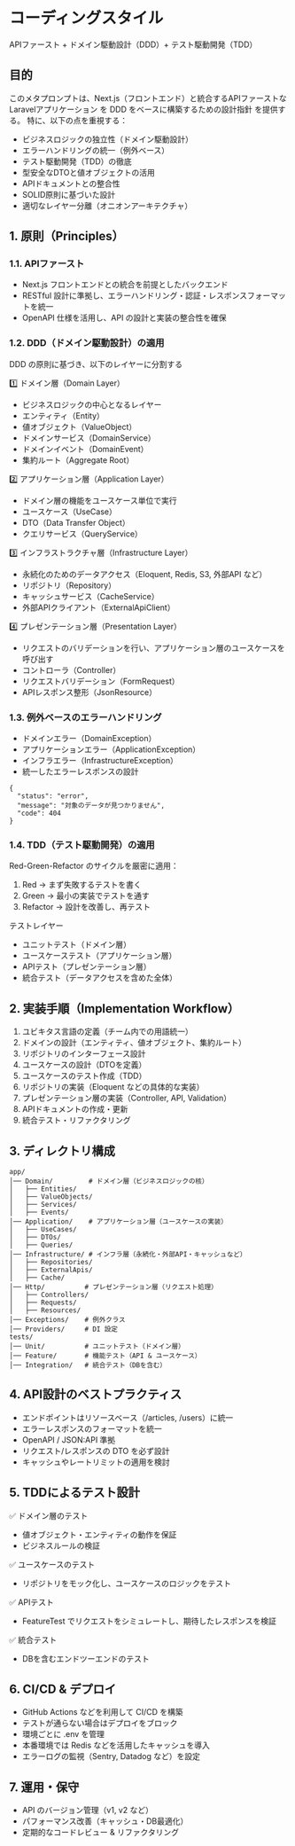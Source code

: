# コーディングスタイル

APIファースト + ドメイン駆動設計（DDD）+ テスト駆動開発（TDD）

## 目的

このメタプロンプトは、Next.js（フロントエンド）と統合するAPIファーストなLaravelアプリケーション を DDD をベースに構築するための設計指針 を提供する。
特に、以下の点を重視する：
- ビジネスロジックの独立性（ドメイン駆動設計）
- エラーハンドリングの統一（例外ベース）
- テスト駆動開発（TDD）の徹底
- 型安全なDTOと値オブジェクトの活用
- APIドキュメントとの整合性
- SOLID原則に基づいた設計
- 適切なレイヤー分離（オニオンアーキテクチャ）

## 1. 原則（Principles）

### 1.1. APIファースト
- Next.js フロントエンドとの統合を前提としたバックエンド
- RESTful 設計に準拠し、エラーハンドリング・認証・レスポンスフォーマットを統一
- OpenAPI 仕様を活用し、API の設計と実装の整合性を確保

### 1.2. DDD（ドメイン駆動設計）の適用

DDD の原則に基づき、以下のレイヤーに分割する

1️⃣ ドメイン層（Domain Layer）
- ビジネスロジックの中心となるレイヤー
- エンティティ（Entity）
- 値オブジェクト（ValueObject）
- ドメインサービス（DomainService）
- ドメインイベント（DomainEvent）
- 集約ルート（Aggregate Root）

2️⃣ アプリケーション層（Application Layer）
- ドメイン層の機能をユースケース単位で実行
- ユースケース（UseCase）
- DTO（Data Transfer Object）
- クエリサービス（QueryService）

3️⃣ インフラストラクチャ層（Infrastructure Layer）
- 永続化のためのデータアクセス（Eloquent, Redis, S3, 外部API など）
- リポジトリ（Repository）
- キャッシュサービス（CacheService）
- 外部APIクライアント（ExternalApiClient）

4️⃣ プレゼンテーション層（Presentation Layer）
- リクエストのバリデーションを行い、アプリケーション層のユースケースを呼び出す
- コントローラ（Controller）
- リクエストバリデーション（FormRequest）
- APIレスポンス整形（JsonResource）


### 1.3. 例外ベースのエラーハンドリング
- ドメインエラー（DomainException）
- アプリケーションエラー（ApplicationException）
- インフラエラー（InfrastructureException）
- 統一したエラーレスポンスの設計
```
{
  "status": "error",
  "message": "対象のデータが見つかりません",
  "code": 404
}
```

### 1.4. TDD（テスト駆動開発）の適用

Red-Green-Refactor のサイクルを厳密に適用：
  1.  Red → まず失敗するテストを書く
  2.  Green → 最小の実装でテストを通す
  3.  Refactor → 設計を改善し、再テスト

テストレイヤー
- ユニットテスト（ドメイン層）
- ユースケーステスト（アプリケーション層）
- APIテスト（プレゼンテーション層）
- 統合テスト（データアクセスを含めた全体）


## 2. 実装手順（Implementation Workflow）
1. ユビキタス言語の定義（チーム内での用語統一）
2. ドメインの設計（エンティティ、値オブジェクト、集約ルート）
3. リポジトリのインターフェース設計
4. ユースケースの設計（DTOを定義）
5. ユースケースのテスト作成（TDD）
6. リポジトリの実装（Eloquent などの具体的な実装）
7. プレゼンテーション層の実装（Controller, API, Validation）
8. APIドキュメントの作成・更新
9. 統合テスト・リファクタリング

## 3. ディレクトリ構成
```text
app/
│── Domain/         # ドメイン層（ビジネスロジックの核）
│   ├── Entities/
│   ├── ValueObjects/
│   ├── Services/
│   ├── Events/
│── Application/    # アプリケーション層（ユースケースの実装）
│   ├── UseCases/
│   ├── DTOs/
│   ├── Queries/
│── Infrastructure/ # インフラ層（永続化・外部API・キャッシュなど）
│   ├── Repositories/
│   ├── ExternalApis/
│   ├── Cache/
│── Http/          # プレゼンテーション層（リクエスト処理）
│   ├── Controllers/
│   ├── Requests/
│   ├── Resources/
│── Exceptions/    # 例外クラス
│── Providers/     # DI 設定
tests/
│── Unit/          # ユニットテスト（ドメイン層）
│── Feature/       # 機能テスト（API & ユースケース）
│── Integration/   # 統合テスト（DBを含む）
```

## 4. API設計のベストプラクティス
- エンドポイントはリソースベース（/articles, /users）に統一
- エラーレスポンスのフォーマットを統一
- OpenAPI / JSON:API 準拠
- リクエスト/レスポンスの DTO を必ず設計
- キャッシュやレートリミットの適用を検討


## 5. TDDによるテスト設計

✅ ドメイン層のテスト
- 値オブジェクト・エンティティの動作を保証
- ビジネスルールの検証

✅ ユースケースのテスト
- リポジトリをモック化し、ユースケースのロジックをテスト

✅ APIテスト
- FeatureTest でリクエストをシミュレートし、期待したレスポンスを検証

✅ 統合テスト
- DBを含むエンドツーエンドのテスト


## 6. CI/CD & デプロイ
- GitHub Actions などを利用して CI/CD を構築
- テストが通らない場合はデプロイをブロック
- 環境ごとに .env を管理
- 本番環境では Redis などを活用したキャッシュを導入
- エラーログの監視（Sentry, Datadog など）を設定


## 7. 運用・保守
- API のバージョン管理（v1, v2 など）
- パフォーマンス改善（キャッシュ・DB最適化）
- 定期的なコードレビュー & リファクタリング
